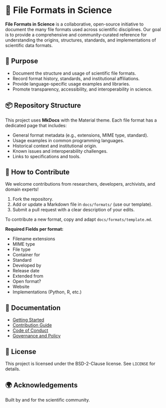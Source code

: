 # 📂 File Formats in Science

**File Formats in Science** is a collaborative, open-source initiative to document the many file formats used across scientific disciplines. Our goal is to provide a comprehensive and community-curated reference for understanding the origins, structures, standards, and implementations of scientific data formats.

## 🚀 Purpose

- Document the structure and usage of scientific file formats.
- Record format history, standards, and institutional affiliations.
- Provide language-specific usage examples and libraries.
- Promote transparency, accessibility, and interoperability in science.

## 📦 Repository Structure

This project uses **MkDocs** with the Material theme. Each file format has a dedicated page that includes:

- General format metadata (e.g., extensions, MIME type, standard).
- Usage examples in common programming languages.
- Historical context and institutional origin.
- Known issues and interoperability challenges.
- Links to specifications and tools.

## 🧩 How to Contribute

We welcome contributions from researchers, developers, archivists, and domain experts!

1. Fork the repository.
2. Add or update a Markdown file in `docs/formats/` (use our template).
3. Submit a pull request with a clear description of your edits.

To contribute a new format, copy and adapt `docs/formats/template.md`.

**Required Fields per format:**
- Filename extensions
- MIME type
- File type
- Container for
- Standard
- Developed by
- Release date
- Extended from
- Open format?
- Website
- Implementations (Python, R, etc.)

## 📖 Documentation

- [Getting Started](getting-started.md)
- [Contribution Guide](contributing.md)
- [Code of Conduct](code-of-conduct.md)
- [Governance and Policy](policy.md)

## 📜 License

This project is licensed under the BSD-2-Clause license. See `LICENSE` for details.

## 🌍 Acknowledgements

Built by and for the scientific community.